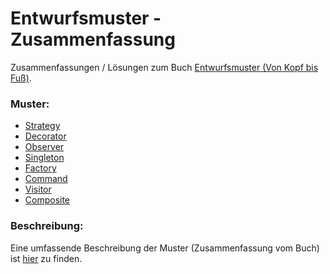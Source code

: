 # Entwurfsmuster - Zusammenfassung
Zusammenfassungen / Lösungen zum Buch [Entwurfsmuster (Von Kopf bis Fuß)](https://www.amazon.de/Entwurfsmuster-von-Kopf-bis-Fu%C3%9F/dp/3897214210).
### Muster: 
  - [Strategy](https://github.com/derMacon/Entwurfsmuster/tree/master/zusammenfassung/strategy)
  - [Decorator](https://github.com/derMacon/Entwurfsmuster/tree/master/zusammenfassung/decorator)
  - [Observer](https://github.com/derMacon/Entwurfsmuster/tree/master/zusammenfassung/observer)
  - [Singleton](https://github.com/derMacon/Entwurfsmuster/tree/master/zusammenfassung/singleton)
  - [Factory](https://github.com/derMacon/Entwurfsmuster/tree/master/zusammenfassung/factory)
  - [Command](https://github.com/derMacon/Entwurfsmuster/tree/master/zusammenfassung/command)
  - [Visitor](https://github.com/derMacon/Entwurfsmuster/tree/master/zusammenfassung/visitor)
  - [Composite](https://github.com/derMacon/Entwurfsmuster/tree/master/zusammenfassung/composite)
### Beschreibung: 
Eine umfassende Beschreibung der Muster (Zusammenfassung vom Buch) ist [hier](https://github.com/derMacon/Entwurfsmuster/blob/master/zusammenfassung/mainRecap.pdf) zu finden. 
